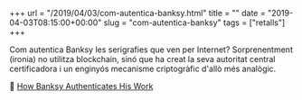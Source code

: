 +++
url = "/2019/04/03/com-autentica-banksy.html"
title = ""
date = "2019-04-03T08:15:00+00:00"
slug = "com-autentica-banksy"
tags = ["retalls"]
+++

Com autentica Banksy les serigrafies que ven per Internet? Sorprenentment (ironia) no utilitza blockchain, sinó que ha creat la seva autoritat central certificadora i un enginyós mecanisme criptogràfic d'allò més analògic.

📎 [How Banksy Authenticates His Work](https://reprage.com/post/how-banksy-authenticates-his-work)
